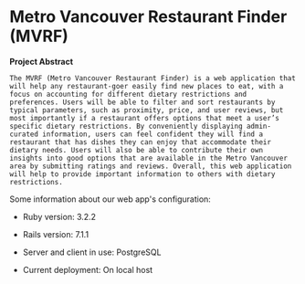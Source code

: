 # Metro Vancouver Restaurant Finder (MVRF)

**Project Abstract**

    The MVRF (Metro Vancouver Restaurant Finder) is a web application that will help any restaurant-goer easily find new places to eat, with a focus on accounting for different dietary restrictions and preferences. Users will be able to filter and sort restaurants by typical parameters, such as proximity, price, and user reviews, but most importantly if a restaurant offers options that meet a user’s specific dietary restrictions. By conveniently displaying admin-curated information, users can feel confident they will find a restaurant that has dishes they can enjoy that accommodate their dietary needs. Users will also be able to contribute their own insights into good options that are available in the Metro Vancouver area by submitting ratings and reviews. Overall, this web application will help to provide important information to others with dietary restrictions.


Some information about our web app's configuration:

* Ruby version: 3.2.2

* Rails version: 7.1.1

* Server and client in use: PostgreSQL

* Current deployment: On local host
